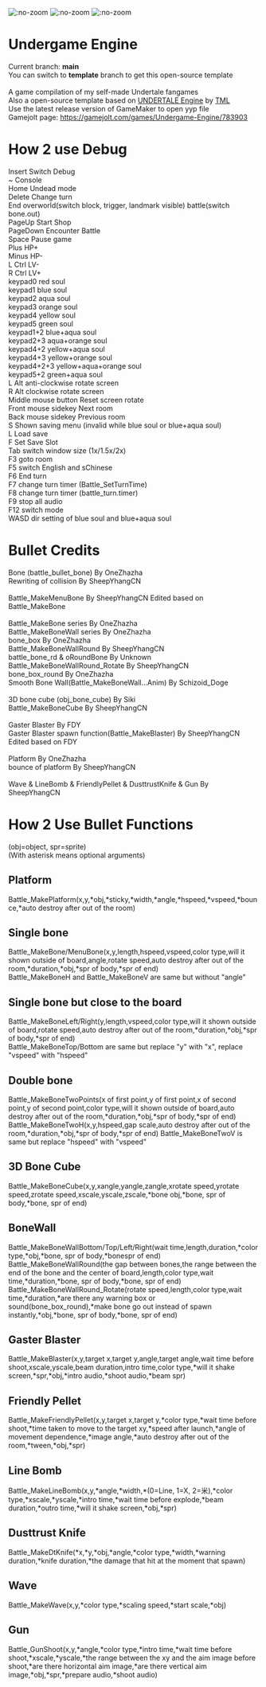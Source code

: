 ![](https://img.shields.io/github/stars/SheepYhangCN/UndergameEngine?style=flat-square ":no-zoom")
![](https://img.shields.io/github/license/SheepYhangCN/UndergameEngine?style=flat-square ":no-zoom")
![](https://img.shields.io/github/languages/top/SheepYhangCN/UndergameEngine.svg?style=flat-square ":no-zoom")

# Undergame Engine
Current branch: **main**
<br>
You can switch to **template** branch to get this open-source template
<br><br>
A game compilation of my self-made Undertale fangames
<br>
Also a open-source template based on <a href=https://github.com/TML233/UndertaleEngine>UNDERTALE Engine<a/> by <a href=https://github.com/TML233>TML<a/> 
<br>
Use the latest release version of GameMaker to open yyp file
<br>
Gamejolt page:
https://gamejolt.com/games/Undergame-Engine/783903

# How 2 use Debug
Insert Switch Debug
<br>
~ Console
<br>
Home Undead mode
<br>
Delete Change turn
<br>
End overworld(switch block, trigger, landmark visible) battle(switch bone.out)
<br>
PageUp Start Shop
<br>
PageDown Encounter Battle
<br>
Space Pause game
<br>
Plus HP+
<br>
Minus HP-
<br>
L Ctrl LV-
<br>
R Ctrl LV+
<br>
keypad0 red soul
<br>
keypad1 blue soul
<br>
keypad2 aqua soul
<br>
keypad3 orange soul
<br>
keypad4 yellow soul
<br>
keypad5 green soul
<br>
keypad1+2 blue+aqua soul
<br>
keypad2+3 aqua+orange soul
<br>
keypad4+2 yellow+aqua soul
<br>
keypad4+3 yellow+orange soul
<br>
keypad4+2+3 yellow+aqua+orange soul
<br>
keypad5+2 green+aqua soul
<br>
L Alt anti-clockwise rotate screen
<br>
R Alt clockwise rotate screen
<br>
Middle mouse button Reset screen rotate
<br>
Front mouse sidekey Next room
<br>
Back mouse sidekey Previous room
<br>
S Shown saving menu (invalid while blue soul or blue+aqua soul)
<br>
L Load save
<br>
F Set Save Slot
<br>
Tab switch window size (1x/1.5x/2x)
<br>
F3 goto room
<br>
F5 switch English and sChinese
<br>
F6 End turn
<br>
F7 change turn timer (Battle_SetTurnTime)
<br>
F8 change turn timer (battle_turn.timer)
<br>
F9 stop all audio
<br>
F12 switch mode
<br>
WASD dir setting of blue soul and blue+aqua soul
# Bullet Credits
Bone (battle_bullet_bone) By OneZhazha
<br>
Rewriting of collision By SheepYhangCN
<br><br>
Battle_MakeMenuBone By SheepYhangCN Edited based on Battle_MakeBone
<br><br>
Battle_MakeBone series By OneZhazha
<br>
Battle_MakeBoneWall series By OneZhazha
<br>
bone_box By OneZhazha
<br>
Battle_MakeBoneWallRound By SheepYhangCN
<br>
battle_bone_rd & oRoundBone By Unknown
<br>
Battle_MakeBoneWallRound_Rotate By SheepYhangCN
<br>
bone_box_round By OneZhazha
<br>
Smooth Bone Wall(Battle_MakeBoneWall...Anim) By Schizoid_Doge
<br><br>
3D bone cube (obj_bone_cube) By Siki
<br>
Battle_MakeBoneCube By SheepYhangCN
<br><br>
Gaster Blaster By FDY
<br>
Gaster Blaster spawn function(Battle_MakeBlaster) By SheepYhangCN Edited based on FDY
<br><br>
Platform By OneZhazha
<br>
bounce of platform By SheepYhangCN
<br><br>
Wave & LineBomb & FriendlyPellet & DusttrustKnife & Gun By SheepYhangCN
# How 2 Use Bullet Functions
(obj=object, spr=sprite)
<br>
(With asterisk means optional arguments)
## Platform
Battle_MakePlatform(x,y,\*obj,\*sticky,\*width,\*angle,\*hspeed,\*vspeed,\*bounce,\*auto destroy after out of the room)
## Single bone
Battle_MakeBone/MenuBone(x,y,length,hspeed,vspeed,color type,will it shown outside of board,angle,rotate speed,auto destroy after out of the room,\*duration,\*obj,\*spr of body,\*spr of end)
<br>
Battle_MakeBoneH and Battle_MakeBoneV are same but without "angle"
## Single bone but close to the board
Battle_MakeBoneLeft/Right(y,length,vspeed,color type,will it shown outside of board,rotate speed,auto destroy after out of the room,\*duration,\*obj,\*spr of body,\*spr of end)
<br>
Battle_MakeBoneTop/Bottom are same but replace "y" with "x", replace "vspeed" with "hspeed"
## Double bone
Battle_MakeBoneTwoPoints(x of first point,y of first point,x of second point,y of second point,color type,will it shown outside of board,auto destroy after out of the room,\*duration,\*obj,\*spr of body,\*spr of end)
<br>
Battle_MakeBoneTwoH(x,y,hspeed,gap scale,auto destroy after out of the room,\*duration,\*obj,\*spr of body,\*spr of end)
Battle_MakeBoneTwoV is same but replace "hspeed" with "vspeed"
## 3D Bone Cube
Battle_MakeBoneCube(x,y,xangle,yangle,zangle,xrotate speed,yrotate speed,zrotate speed,xscale,yscale,zscale,\*bone obj,\*bone, spr of body,\*bone, spr of end)
## BoneWall
Battle_MakeBoneWallBottom/Top/Left/Right(wait time,length,duration,\*color type,\*obj,\*bone, spr of body,\*bonespr of end)
<br>
Battle_MakeBoneWallRound(the gap between bones,the range between the end of the bone and the center of board,length,color type,wait time,\*duration,\*bone, spr of body,\*bone, spr of end)
<br>
Battle_MakeBoneWallRound_Rotate(rotate speed,length,color type,wait time,\*duration,\*are there any warning  box or sound(bone_box_round),\*make bone go out instead of spawn instantly,\*obj,\*bone, spr of body,\*bone, spr of end)
## Gaster Blaster
Battle_MakeBlaster(x,y,target x,target y,angle,target angle,wait time before shoot,xscale,yscale,beam duration,intro time,color type,\*will it shake screen,\*spr,\*obj,\*intro audio,\*shoot audio,\*beam spr)
## Friendly Pellet
Battle_MakeFriendlyPellet(x,y,target x,target y,\*color type,\*wait time before shoot,\*time taken to move to the target xy,\*speed after launch,\*angle of movement dependence,\*image angle,\*auto destroy after out of the room,\*tween,\*obj,\*spr)
## Line Bomb
Battle_MakeLineBomb(x,y,\*angle,\*width,\*(0=Line, 1=X, 2=米),\*color type,\*xscale,\*yscale,\*intro time,\*wait time before explode,\*beam duration,\*outro time,\*will it shake screen,\*obj,\*spr)
## Dusttrust Knife
Battle_MakeDtKnife(\*x,\*y,\*obj,\*angle,\*color type,\*width,\*warning duration,\*knife duration,\*the damage that hit at the moment that spawn)
## Wave
Battle_MakeWave(x,y,\*color type,\*scaling speed,\*start scale,\*obj)
## Gun
Battle_GunShoot(x,y,\*angle,\*color type,\*intro time,\*wait time before shoot,\*xscale,\*yscale,\*the range between the xy and the aim image before shoot,\*are there horizontal aim image,\*are there vertical aim image,\*obj,\*spr,\*prepare audio,\*shoot audio)